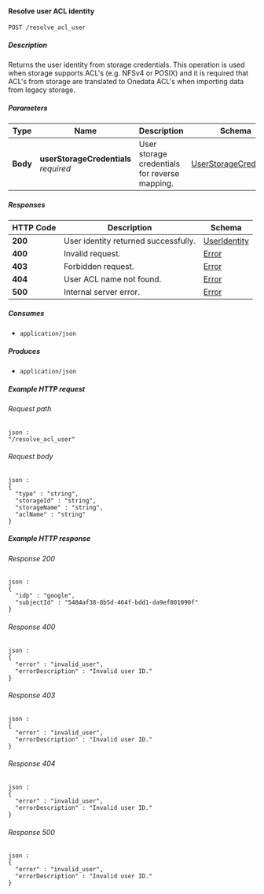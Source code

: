 
<a name="resolve_acl_user_identity"></a>
#### Resolve user ACL identity
```
POST /resolve_acl_user
```


##### Description
Returns the user identity from storage credentials. This operation is used when storage supports ACL's (e.g. NFSv4 or POSIX) and it is required that ACL's from storage are translated to Onedata ACL's when importing data from legacy storage.


##### Parameters

|Type|Name|Description|Schema|Default|
|---|---|---|---|---|
|**Body**|**userStorageCredentials**  <br>*required*|User storage credentials for reverse mapping.|[UserStorageCredentials](../definitions/UserStorageCredentials.md#userstoragecredentials)|--|


##### Responses

|HTTP Code|Description|Schema|
|---|---|---|
|**200**|User identity returned successfully.|[UserIdentity](../definitions/UserIdentity.md#useridentity)|
|**400**|Invalid request.|[Error](../definitions/Error.md#error)|
|**403**|Forbidden request.|[Error](../definitions/Error.md#error)|
|**404**|User ACL name not found.|[Error](../definitions/Error.md#error)|
|**500**|Internal server error.|[Error](../definitions/Error.md#error)|


##### Consumes

* `application/json`


##### Produces

* `application/json`


##### Example HTTP request

###### Request path
```
json :
"/resolve_acl_user"
```


###### Request body
```
json :
{
  "type" : "string",
  "storageId" : "string",
  "storageName" : "string",
  "aclName" : "string"
}
```


##### Example HTTP response

###### Response 200
```
json :
{
  "idp" : "google",
  "subjectId" : "5484af38-8b5d-464f-bdd1-da9ef801090f"
}
```


###### Response 400
```
json :
{
  "error" : "invalid_user",
  "errorDescription" : "Invalid user ID."
}
```


###### Response 403
```
json :
{
  "error" : "invalid_user",
  "errorDescription" : "Invalid user ID."
}
```


###### Response 404
```
json :
{
  "error" : "invalid_user",
  "errorDescription" : "Invalid user ID."
}
```


###### Response 500
```
json :
{
  "error" : "invalid_user",
  "errorDescription" : "Invalid user ID."
}
```



